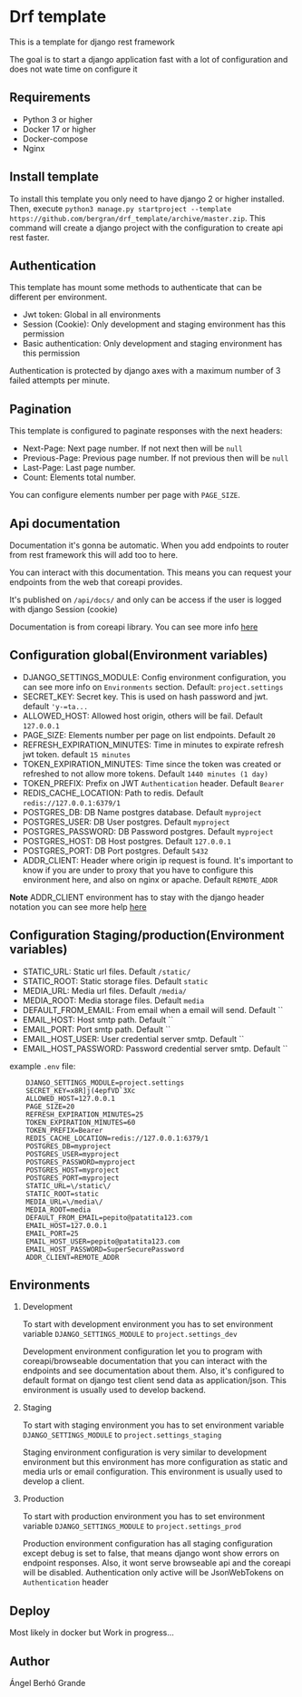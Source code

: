 # Drf template

This is a template for django rest framework

The goal is to start a django application fast
with a lot of configuration and does not wate time
on configure it

## Requirements

* Python 3 or higher
* Docker 17 or higher
* Docker-compose
* Nginx

## Install template

To install this template you only need to have
django 2 or higher installed. Then,
execute
`python3 manage.py startproject --template https://github.com/bergran/drf_template/archive/master.zip`.
This command will create a django project with the configuration
to create api rest faster.

## Authentication

This template has mount some methods to authenticate that can be
different per environment.

* Jwt token: Global in all environments
* Session (Cookie): Only development and staging environment has this permission
* Basic authentication: Only development and staging environment has this permission

Authentication is protected by django axes with a maximum number of 3 failed attempts per minute.

## Pagination

This template is configured to paginate responses
with the next headers:
* Next-Page: Next page number. If not next then will be `null`
* Previous-Page: Previous page number. If not previous then will be `null`
* Last-Page: Last page number. 
* Count: Elements total number.

You can configure elements number per page with `PAGE_SIZE`.

## Api documentation

Documentation it's gonna be automatic. When you add endpoints to
router from rest framework this will add too to here.

You can interact with this documentation. This means you can
request your endpoints from the web that coreapi provides.

It's published on `/api/docs/` and only can be access if the user is logged with
django Session (cookie)

Documentation is from coreapi library. You can see more info
[here](http://www.django-rest-framework.org/topics/documenting-your-api/)

## Configuration global(Environment variables)

* DJANGO_SETTINGS_MODULE: Config environment configuration, you can see more
info on `Environments` section. Default: `project.settings`
* SECRET_KEY: Secret key. This is used on hash password and jwt.
default `'y-=ta...`
* ALLOWED_HOST: Allowed host origin, others will be fail. Default `127.0.0.1`
* PAGE_SIZE: Elements number per page on list endpoints. Default `20`
* REFRESH_EXPIRATION_MINUTES: Time in minutes to expirate refresh jwt token.
default `15 minutes`
* TOKEN_EXPIRATION_MINUTES: Time since the token was created or refreshed to not allow more tokens.
Default `1440 minutes (1 day)`
* TOKEN_PREFIX: Prefix on JWT `Authentication` header. Default `Bearer`
* REDIS_CACHE_LOCATION: Path to redis. Default `redis://127.0.0.1:6379/1`
* POSTGRES_DB: DB Name postgres database. Default `myproject`
* POSTGRES_USER: DB User postgres. Default `myproject`
* POSTGRES_PASSWORD: DB Password postgres. Default `myproject`
* POSTGRES_HOST: DB Host postgres. Default `127.0.0.1`
* POSTGRES_PORT: DB Port postgres. Default `5432`
* ADDR_CLIENT: Header where origin ip request is found. It's important
to know if you are under to proxy that you have to configure this environment here,
and also on nginx or apache. Default `REMOTE_ADDR`

**Note** ADDR_CLIENT environment has to stay with the django
header notation you can see more help [here](https://docs.djangoproject.com/en/2.0/ref/request-response/#django.http.HttpRequest.META)

## Configuration Staging/production(Environment variables)

* STATIC_URL: Static url files. Default `/static/`
* STATIC_ROOT: Static storage files. Default `static`
* MEDIA_URL: Media url files. Default `/media/`
* MEDIA_ROOT: Media storage files. Default `media`
* DEFAULT_FROM_EMAIL: From email when a email will send. Default ``
* EMAIL_HOST: Host smtp path. Default ``
* EMAIL_PORT: Port smtp path. Default ``
* EMAIL_HOST_USER: User credential server smtp. Default ``
* EMAIL_HOST_PASSWORD: Password credential server smtp. Default ``

example `.env` file:
```
    DJANGO_SETTINGS_MODULE=project.settings
    SECRET_KEY=x8R]j(4epfVD`3Xc
    ALLOWED_HOST=127.0.0.1
    PAGE_SIZE=20
    REFRESH_EXPIRATION_MINUTES=25
    TOKEN_EXPIRATION_MINUTES=60
    TOKEN_PREFIX=Bearer
    REDIS_CACHE_LOCATION=redis://127.0.0.1:6379/1
    POSTGRES_DB=myproject
    POSTGRES_USER=myproject
    POSTGRES_PASSWORD=myproject
    POSTGRES_HOST=myproject
    POSTGRES_PORT=myproject
    STATIC_URL=\/static\/
    STATIC_ROOT=static
    MEDIA_URL=\/media\/
    MEDIA_ROOT=media
    DEFAULT_FROM_EMAIL=pepito@patatita123.com
    EMAIL_HOST=127.0.0.1
    EMAIL_PORT=25
    EMAIL_HOST_USER=pepito@patatita123.com
    EMAIL_HOST_PASSWORD=SuperSecurePassword
    ADDR_CLIENT=REMOTE_ADDR
```

## Environments

1. Development
    
    To start with development environment you has to
    set environment variable `DJANGO_SETTINGS_MODULE` to
    `project.settings_dev`
    
    Development environment configuration let you
    to program with coreapi/browseable documentation
    that you can interact with
    the endpoints and see documentation about them.
    Also, it's configured to default format on django test
    client send data as application/json.
    This environment is usually used to develop backend.

2. Staging

    To start with staging environment you has to
    set environment variable `DJANGO_SETTINGS_MODULE` to
    `project.settings_staging`
    
    Staging environment configuration is very similar to development environment
    but this environment has more configuration as static and media urls or
    email configuration. This environment is usually used to develop a client.

3. Production

    To start with production environment you has to
    set environment variable `DJANGO_SETTINGS_MODULE` to
    `project.settings_prod`
    
    Production environment configuration has all staging configuration except
    debug is set to false, that means django wont show errors on endpoint responses.
    Also, it wont serve browseable api and the coreapi will be disabled.
    Authentication only active will be JsonWebTokens on `Authentication` header

## Deploy

Most likely in docker but Work in progress...

## Author

Ángel Berhó Grande
